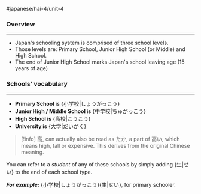 #japanese/hai-4/unit-4 

### Overview
---
- Japan's schooling system is comprised of three school levels.
- Those levels are: Primary School, Junior High School (or Middle) and High School.
- The end of Junior High School marks Japan's school leaving age (15 years of age)

### Schools' vocabulary
---
- **Primary School** is {小学校|しょうがっこう}
- **Junior High / Middle School is** {中学校|ちゅがっこう}
- **High School is** {高校|こうこう}
- **University is** {大学|だいがく}

> [!info] 高, can actually also be read as たか, a part of 高い, which means high, tall or expensive. This derives from the original Chinese meaning.

You can refer to a *student* of any of these schools by simply adding {生|せい} to the end of each school type. 

***For example:*** {小学校|しょうがっこう}{生|せい}, for primary schooler.
